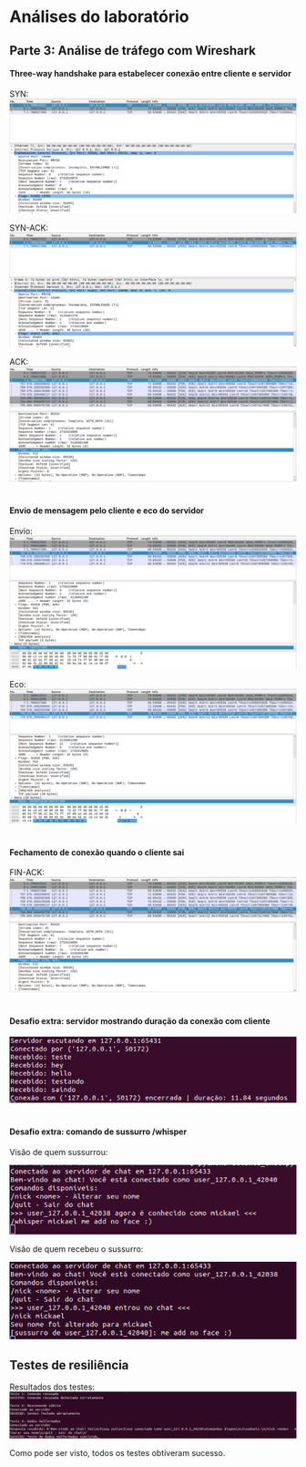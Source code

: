 # Análises do laboratório

## Parte 3: Análise de tráfego com Wireshark

#### Three-way handshake para estabelecer conexão entre cliente e servidor

SYN:
![SYN](data/wireshark_syn.png "SYN")

SYN-ACK:
![SYN-ACK](data/wireshark_syn_ack.png "SYN-ACK")

ACK:
![ACK](data/wireshark_ack.png "ACK")

#

#### Envio de mensagem pelo cliente e eco do servidor

Envio:
![MESSAGE](data/wireshark_message.png "MESSAGE")

Eco:
![MESSAGE_ECHO](data/wireshark_message_echo.png "MESSAGE_ECHO")

#

#### Fechamento de conexão quando o cliente sai

FIN-ACK:
![FIN_ACK](data/wireshark_fin_ack.png "FIN_ACK")

#

#### Desafio extra: servidor mostrando duração da conexão com cliente

![CONNECTION_DURATION](data/server_duration.png "CONNECTION_DURATION")

#

#### Desafio extra: comando de sussurro /whisper

Visão de quem sussurrou:

![WHISPER_SENDER](data/whisper_sender.png "WHISPER_SENDER")

Visão de quem recebeu o sussurro:

![WHISPER_RECEIVER](data/whisper_receiver.png "WHISPER_RECEIVER")

## Testes de resiliência

Resultados dos testes:
![TESTES](data/testes_resiliencia.png "TESTES")

Como pode ser visto, todos os testes obtiveram sucesso.